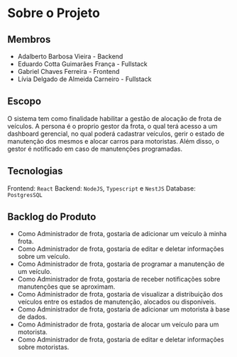 # Sobre o Projeto

## Membros
- Adalberto Barbosa Vieira - Backend
- Eduardo Cotta Guimarães França - Fullstack
- Gabriel Chaves Ferreira - Frontend
- Lívia Delgado de Almeida Carneiro - Fullstack

## Escopo

O sistema tem como finalidade habilitar a gestão de alocação de frota de veículos.
A persona é o proprio gestor da frota, o qual terá acesso a um dashboard gerencial, no qual poderá cadastrar veículos, gerir o estado de manutenção dos mesmos e alocar carros para motoristas.
Além disso, o gestor é notificado em caso de manutenções programadas.

## Tecnologias
Frontend: `React`
Backend: `NodeJS`, `Typescript` e `NestJS`
Database: `PostgresSQL`

## Backlog do Produto
- Como Administrador de frota, gostaria de adicionar um veículo à minha frota.
- Como Administrador de frota, gostaria de editar e deletar informações sobre um veículo.
- Como Administrador de frota, gostaria de programar a manutenção de um veículo.
- Como Administrador de frota, gostaria de receber notificações sobre manutenções que se aproximam.
- Como Administrador de frota, gostaria de visualizar a distribuição dos veículos entre os estados de manutenção, alocados ou disponíveis.
- Como Administrador de frota, gostaria de adicionar um motorista à base de dados.
- Como Administrador de frota, gostaria de alocar um veículo para um motorista.
- Como Administrador de frota, gostaria de editar e deletar informações sobre motoristas.
